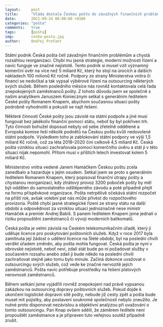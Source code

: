 ```yaml
---
layout:     post
title:      "Vláda dostala Českou poštu do závažných finančních problémů. Dramatickou situaci jsem řešil s jejím generálním ředitelem."
date:       2021-09-24 08:00:00 +0100
categories: "pošta"
comments:   true
tags:       [pošta]
img:        ceska-posta.jpg
author:     Ondřej Profant
---
```


Státní podnik Česká pošta čelí závažným finančním problémům a chystá rozsáhlou reorganizaci. Chybí mu jasná strategie, moderní možnosti řízení a navíc funguje ve značné nejistotě. Tento podnik si musel vzít významný komerční úvěr na více než 5 miliard Kč, který ho stojí na úrocích a dalších nákladech 100 milionů Kč ročně. Podpory ze strany Ministerstva vnitra či financí se nedočkal a tak vypsal výběrové řízení na outsourcing některých svých služeb. Během posledního měsíce nás rovněž kontaktovala celá řada znepokojených zaměstnanců pošty. Z tohoto důvodu jsem se společně s našim analytikem Januszem Koniecznym setkal s generálním ředitelem České pošty Romanem Knapem, abychom současnou situaci pošty podrobně vyhodnotili a pokusili se najít řešení.

<!--more-->

Některé činnosti České pošty jsou závislé na státní podpoře a jiné musí fungovat bez jakékoliv finanční pomoci státu, neboť by byl pokřiven trh. Tyto činnosti bohužel doposud nebyly od sebe zřetelně oddělené a Evropská komise řeší několik podnětů na Českou poštu kvůli nedovolené státní podpoře. Výsledkem toho je zablokování státní podpory ve výši 1,5 miliard Kč ročně, což za léta 2018–2020 činí celkově 4,5 miliard Kč. Česká pošta vzniklou situaci zachraňovala pomocí komerčního úvěru a stát jí v této situaci nijak nepomohl. Přitom musí v příštích letech investovat kolem 5 miliard Kč.

Ministerstvo vnitra vedené Janem Hamáčkem Českou poštu zcela zanedbalo a hazarduje s jejím osudem. Setkal jsem se proto s generálním ředitelem Romanem Knapem, který popisoval finanční útrapy pošty a chystanou reorganizaci, kdy ztrátový provoz 3200 poboček pošty by měl být oddělen do samostatného odštěpeného závodu a poté případně přejít na formu příspěvkové organizace. Pošta netrpělivě očekává státní rozpočet na příští rok, avšak volební pat nás může přivést do rozpočtového provizoria. Poště chybí jasné strategické řízení ze strany státu na další období a odpovědnost za vzniklou situaci jednoznačně nese ministr Hamáček a premiér Andrej Babiš. S panem ředitelem Knapem jsme jednali o riziku propouštění zaměstnanců či vývoji moderních balíkomatů.

Česká pošta je velmi závislá na Českém telekomunikačním úřadě, který ji uděluje licence pro poskytování poštovních služeb. Když v roce 2017 byla zamítnuta její žádost o udělení licence na 5leté období, byl na poslední chvíli verdikt úřadem změněn, aby pošta mohla fungovat. Česká pošta je nyní v obrovské nejistotě, neboť neví, zdali stát bude po ní požadovat služby v současném rozsahu anebo zdali ji bude někdo na poslední chvíli zachraňovat stejně jako tomu bylo minule. Začíná dokonce uvažovat o outsourcingu svých služeb, což vede ke značné nervozitě jejích zaměstnanců. Pošta navíc potřebuje prostředky na řešení platových nerovnosti zaměstnanců.

Během setkání jsme vyjádřili rovněž znepokojení nad právě vypsanou zakázkou na outsourcing dopravy poštovních služeb. Pokud dojde k ukončení logistické dopravní sítě pošty, nebude již cesty zpět a pošta bude muset mít pojistky, aby postavení soukromé společnosti nebylo zneužito. Je nutné proto disponovat nezávislou a objektivní analýzou při uvažování o tomto outsourcingu. Pan Knap ovšem sdělil, že záměrem ředitele není propouštět zaměstnance a je připraven tuto veřejnou soutěž případně zrušit.
